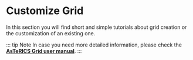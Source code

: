 # Customize Grid

In this section you will find short and simple tutorials about grid creation or the customization of an existing one.

::: tip Note
In case you need more detailed information, please check the **[AsTeRICS Grid user manual](/manuals/asterics-grid/)**.
:::
